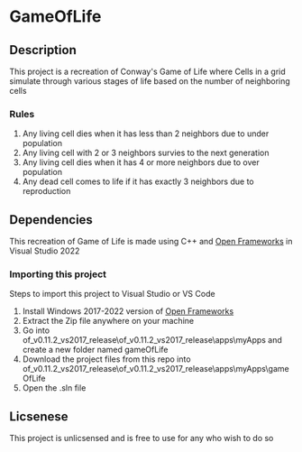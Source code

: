 # GameOfLife

## Description 
This project is a recreation of Conway's Game of Life where Cells in a grid simulate through various stages of life based on the number of neighboring cells

### Rules
1. Any living cell dies when it has less than 2 neighbors due to under population
2. Any living cell with 2 or 3 neighbors survies to the next generation
2. Any living cell dies when it has 4 or more neighbors due to over population
3. Any dead cell comes to life if it has exactly 3 neighbors due to reproduction


## Dependencies
This recreation of Game of Life is made using C++ and <a href="https://openframeworks.cc/">Open Frameworks</a> in Visual Studio 2022

### Importing this project
Steps to import this project to Visual Studio or VS Code
<ol>
 <li> Install Windows 2017-2022 version of <a href="https://openframeworks.cc/download/">Open Frameworks</a>
 <li> Extract the Zip file anywhere on your machine
 <li> Go into of_v0.11.2_vs2017_release\of_v0.11.2_vs2017_release\apps\myApps and create a new folder named gameOfLife
 <li> Download the project files from this repo into of_v0.11.2_vs2017_release\of_v0.11.2_vs2017_release\apps\myApps\gameOfLife
 <li> Open the .sln file
</ol>

## Licsenese
This project is unlicsensed and is free to use for any who wish to do so
